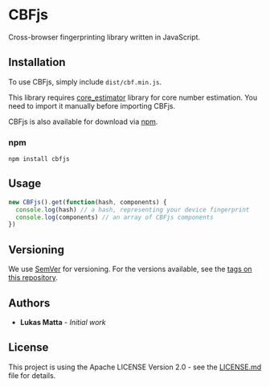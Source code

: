 # CBFjs
Cross-browser fingerprinting library written in JavaScript.

## Installation

To use CBFjs, simply include `dist/cbf.min.js`.

This library requires [core_estimator](https://github.com/oftn-oswg/core-estimator) library for core number estimation. You need to import it manually before importing CBFjs.

CBFjs is also available for download via [npm](https://www.npmjs.com/package/cbfjs).

### npm

```shell
npm install cbfjs
```

## Usage

```js
new CBFjs().get(function(hash, components) {
  console.log(hash) // a hash, representing your device fingerprint
  console.log(components) // an array of CBFjs components
})
```

## Versioning

We use [SemVer](http://semver.org/) for versioning. For the versions available, see the [tags on this repository](https://github.com/your/project/tags). 

## Authors

* **Lukas Matta** - *Initial work*

## License

This project is using the Apache LICENSE Version 2.0 - see the [LICENSE.md](LICENSE.md) file for details.


